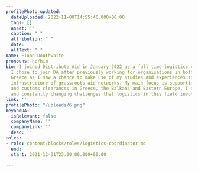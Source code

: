 ```yaml
---
profilePhoto_updated:
  dateUploaded: 2022-11-09T14:55:46.000+00:00
  tags: []
  asset: ''
  caption: " "
  attribution: " "
  date: 
  altText: " "
name: Fionn Douthwaite
pronouns: he/him
bio: I joined Distribute Aid in January 2022 as a full time logistics coordinator.
  I chose to join DA after previously working for organisations in both Calais and
  Greece as I saw a chance to make use of my studies and experiences to support the
  infrastructure of grassroots aid networks. My main focus is supporting shipments
  and customs clearances in Greece, the Balkans and Eastern Europe. I enjoy the new
  and constantly changing challenges that logistics in this field involves.
link: ''
profilePhoto: "/uploads/6.png"
beyondDA:
  isRelevant: false
  companyName: ''
  companyLink: ''
  desc: ''
roles:
- role: content/blocks/roles/logistics-coordinator.md
  end: 
  start: 2021-12-31T23:00:00.000+00:00

---
```

